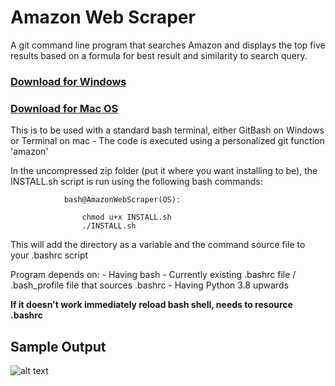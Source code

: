 # Amazon Web Scraper
A git command line program that searches Amazon and displays the top five results based on a formula for best result and similarity to search query.

### [Download for Windows](https://github.com/18vmck/AmazonWebScraper/releases/download/v1.0/AmazonWebScraper.Windows.zip)
### [Download for Mac OS](https://github.com/18vmck/AmazonWebScraper-MoreAccurate/releases/download/v1.0/AmazonWebScraper.Mac.zip)

This is to be used with a standard bash terminal, either GitBash on Windows or Terminal on mac
    - The code is executed using a personalized git function 'amazon'

In the uncompressed zip folder (put it where you want installing to be), the INSTALL.sh script is run using the following bash commands:
                
                bash@AmazonWebScraper(OS):
                   
                    chmod u+x INSTALL.sh   
                    ./INSTALL.sh

This will add the directory as a variable and the command source file to your .bashrc script

Program depends on:
    - Having bash
        - Currently existing .bashrc file / .bash_profile file that sources .bashrc
    - Having Python 3.8 upwards
 
**If it doesn't work immediately reload bash shell, needs to resource .bashrc**

## Sample Output
![alt text](https://github.com/18vmck//AmazonWebScraper-MoreAccurate/blob/main/SampleOutput.jpg?raw=true)
